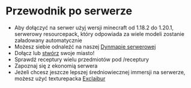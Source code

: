 # Przewodnik po serwerze
- Aby dołączyć na serwer użyj wersji minecraft od 1.18.2 do 1.20.1, serwerowy resourcepack, który odpowiada za wiele modeli  zostanie załadowany automatycznie
- Możesz siebie odnaleźć na naszej [Dynmapie serwerowej](https://mapa.kartelore.pl/)
- Dołącz lub [stwórz](https://docs.kartelore.pl/poradnik/panstwa/podstawy#jak-stworzy%C4%87-miasto) swoje miasto!
- Sprawdź receptury wielu przedmiotów pod /receptury
- Zapoznaj się z ekonomią serwera
- Jeżeli chcesz jeszcze lepszej średniowiecznej immersji na serwerze, możesz użyć texturepacka [Exclaibur](https://www.curseforge.com/minecraft/texture-packs/excalibur)